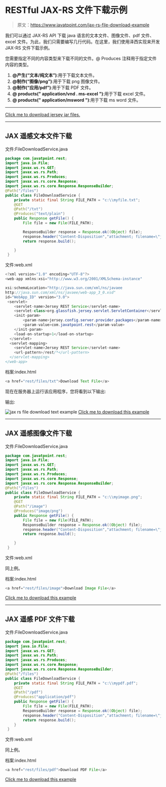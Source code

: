 # RESTful JAX-RS 文件下载示例

> 原文：<https://www.javatpoint.com/jax-rs-file-download-example>

我们可以通过 JAX-RS API 下载 java 语言的文本文件、图像文件、pdf 文件、excel 文件。为此，我们只需要编写几行代码。在这里，我们使用泽西实现来开发 JAX-RS 文件下载示例。

您需要指定不同的内容类型来下载不同的文件。@ Produces 注释用于指定文件内容的类型。

1.  **@产生(“文本/纯文本”)**:用于下载文本文件。
2.  **@制作(“图像/png”)**:用于下载 png 图像文件。
3.  **@制作(“应用/pdf”)**:用于下载 PDF 文件。
4.  **@ products(" application/vnd . ms-excel ")**:用于下载 excel 文件。
5.  **@ products(" application/msword ")**:用于下载 ms word 文件。

* * *

[Click me to download jersey jar files.](https://static.javatpoint.com/webservicepages/download/jerseyjars.zip)

* * *

## JAX 遥感文本文件下载

文件:FileDownloadService.java

```java
package com.javatpoint.rest;
import java.io.File;
import javax.ws.rs.GET;
import javax.ws.rs.Path;
import javax.ws.rs.Produces;
import javax.ws.rs.core.Response;
import javax.ws.rs.core.Response.ResponseBuilder;
@Path("/files")
public class FileDownloadService {
 	private static final String FILE_PATH = "c:\\myfile.txt";
	@GET
	@Path("/txt")
	@Produces("text/plain")
	public Response getFile() {
 		File file = new File(FILE_PATH);

		ResponseBuilder response = Response.ok((Object) file);
		response.header("Content-Disposition","attachment; filename=\"javatpoint_file.txt\"");
		return response.build();

	}
 }

```

文件:web.xml

```java
<?xml version="1.0" encoding="UTF-8"?>
<web-app xmlns:xsi="http://www.w3.org/2001/XMLSchema-instance" 

xsi:schemaLocation="http://java.sun.com/xml/ns/javaee 
http://java.sun.com/xml/ns/javaee/web-app_3_0.xsd" 
id="WebApp_ID" version="3.0">
 <servlet>
    <servlet-name>Jersey REST Service</servlet-name>
    <servlet-class>org.glassfish.jersey.servlet.ServletContainer</servlet-class>
    <init-param>
        <param-name>jersey.config.server.provider.packages</param-name>
        <param-value>com.javatpoint.rest</param-value>
    </init-param>
    <load-on-startup>1</load-on-startup>
  </servlet>
  <servlet-mapping>
    <servlet-name>Jersey REST Service</servlet-name>
    <url-pattern>/rest/*</url-pattern>
  </servlet-mapping>
</web-app> 

```

档案:index.html

```java
<a href="rest/files/txt">Download Text File</a>

```

现在在服务器上运行该应用程序，您将看到以下输出:

输出:

![jax rs file download text example](../img/c918dfa8f4f690008350fc3364761b5f.png)
[Click me to download this example](https://static.javatpoint.com/webservicepages/download/restfuljerseyfiledownload.zip)

* * *

## JAX 遥感图像文件下载

文件:FileDownloadService.java

```java
package com.javatpoint.rest;
import java.io.File;
import javax.ws.rs.GET;
import javax.ws.rs.Path;
import javax.ws.rs.Produces;
import javax.ws.rs.core.Response;
import javax.ws.rs.core.Response.ResponseBuilder;
@Path("/files")
public class FileDownloadService {
 	private static final String FILE_PATH = "c:\\myimage.png";
	@GET
	@Path("/image")
	@Produces("image/png")
	public Response getFile() {
		File file = new File(FILE_PATH);
		ResponseBuilder response = Response.ok((Object) file);
		response.header("Content-Disposition","attachment; filename=\"javatpoint_image.png\"");
		return response.build();

	}
 }

```

文件:web.xml

同上例。

档案:index.html

```java
<a href="rest/files/image">Download Image File</a>

```

[Click me to download this example](https://static.javatpoint.com/webservicepages/download/restfuljerseyfiledownloadimage.zip)

* * *

## JAX 遥感 PDF 文件下载

文件:FileDownloadService.java

```java
package com.javatpoint.rest;
import java.io.File;
import javax.ws.rs.GET;
import javax.ws.rs.Path;
import javax.ws.rs.Produces;
import javax.ws.rs.core.Response;
import javax.ws.rs.core.Response.ResponseBuilder;
@Path("/files")
public class FileDownloadService {
 	private static final String FILE_PATH = "c:\\mypdf.pdf";
 	@GET
	@Path("/pdf")
	@Produces("application/pdf")
	public Response getFile() {
 		File file = new File(FILE_PATH);
 		ResponseBuilder response = Response.ok((Object) file);
		response.header("Content-Disposition","attachment; filename=\"javatpoint_pdf.pdf\"");
		return response.build();
 	}
 }

```

文件:web.xml

同上例。

档案:index.html

```java
<a href="rest/files/pdf">Download PDF File</a>

```

[Click me to download this example](https://static.javatpoint.com/webservicepages/download/restfuljerseyfiledownloadpdf.zip)